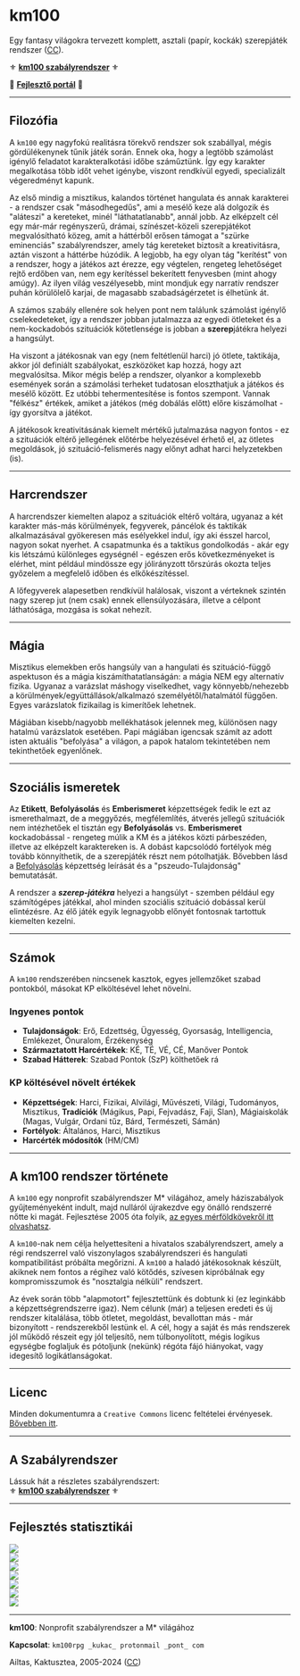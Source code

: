 # km100

Egy fantasy világokra tervezett komplett, asztali (papír, kockák) szerepjáték rendszer ([CC](LICENSE)).

⚜️ **[km100 szabályrendszer](./md/start.md)** ⚜️

🚧 **[Fejlesztő portál](https://github.com/kaktusztea/km100/wiki)** 🚧

---
## Filozófia

A `km100` egy nagyfokú realitásra törekvő rendszer sok szabállyal, mégis gördülékenynek tűnik játék során. Ennek oka, hogy a legtöbb számolást igénylő feladatot karakteralkotási időbe száműztünk. Így egy karakter megalkotása több időt vehet igénybe, viszont rendkívül egyedi, specializált végeredményt kapunk.

Az első mindig a misztikus, kalandos történet hangulata és annak karakterei - a rendszer csak "másodhegedűs", ami a mesélő keze alá dolgozik és "aláteszi" a kereteket, minél "láthatatlanabb", annál jobb. Az elképzelt cél egy már-már regényszerű, drámai, színészet-közeli szerepjátékot megvalósítható közeg, amit a háttérből erősen támogat a "szürke eminenciás" szabályrendszer, amely tág kereteket biztosít a kreativitásra, aztán viszont a háttérbe húzódik. A legjobb, ha egy olyan tág "kerítést" von a rendszer, hogy a játékos azt érezze, egy végtelen, rengeteg lehetőséget rejtő erdőben van, nem egy kerítéssel bekerített fenyvesben (mint ahogy amúgy). Az ilyen világ veszélyesebb, mint mondjuk egy narratív rendszer puhán körülölelő karjai, de magasabb szabadságérzetet is élhetünk át.

A számos szabály ellenére sok helyen pont nem találunk számolást igénylő cselekedeteket, így a rendszer jobban jutalmazza az egyedi ötleteket és a nem-kockadobós szituációk kötetlensége is jobban a **szerep**játékra helyezi a hangsúlyt.

Ha viszont a játékosnak van egy (nem feltétlenül harci) jó ötlete, taktikája, akkor jól definiált szabályokat, eszközöket kap hozzá, hogy azt megvalósítsa. Mikor mégis belép a rendszer, olyankor a komplexebb események során a számolási terheket tudatosan eloszthatjuk a játékos és mesélő között. Ez utóbbi tehermentesítése is fontos szempont. Vannak "félkész" értékek, amiket a játékos (még dobálás előtt) előre kiszámolhat - így gyorsítva a játékot.

A játékosok kreativitásának kiemelt mértékű jutalmazása nagyon fontos - ez a szituációk eltérő jellegének előtérbe helyezésével érhető el, az ötletes megoldások, jó szituáció-felismerés nagy előnyt adhat harci helyzetekben (is).

---
## Harcrendszer

A harcrendszer kiemelten alapoz a szituációk eltérő voltára, ugyanaz a két karakter más-más körülmények, fegyverek, páncélok és taktikák alkalmazásával gyökeresen más esélyekkel indul, így aki ésszel harcol, nagyon sokat nyerhet. A csapatmunka és a taktikus gondolkodás - akár egy kis létszámú különleges egységnél - egészen erős következményeket is elérhet, mint például mindössze egy jólirányzott tőrszúrás okozta teljes győzelem a megfelelő időben és elkőkészítéssel.

A lőfegyverek alapesetben rendkívül halálosak, viszont a vérteknek szintén nagy szerep jut (nem csak) ennek ellensúlyozására, illetve a célpont láthatósága, mozgása is sokat nehezít.

---
## Mágia

Misztikus elemekben erős hangsúly van a hangulati és szituáció-függő aspektuson és a mágia kiszámíthatatlanságán: a mágia NEM egy alternatív fizika. Ugyanaz a varázslat máshogy viselkedhet, vagy könnyebb/nehezebb a körülmények/együttállások/alkalmazó személyétől/hatalmától függően. Egyes varázslatok fizikailag is kimerítőek lehetnek.

Mágiában kisebb/nagyobb mellékhatások jelennek meg, különösen nagy hatalmú varázslatok esetében. Papi mágiában igencsak számít az adott isten aktuális "befolyása" a világon, a papok hatalom tekintetében nem tekinthetőek egyenlőnek.

---
## Szociális ismeretek

Az **Etikett**, **Befolyásolás** és **Emberismeret** képzettségek fedik le ezt az ismerethalmazt, de a meggyőzés, megfélemlítés, átverés jellegű szituációk nem intézhetőek el tisztán egy **Befolyásolás** vs. **Emberismeret** kockadobással - rengeteg múlik a KM és a játékos közti párbeszéden, illetve az elképzelt karaktereken is. A dobást kapcsolódó fortélyok még tovább könnyíthetik, de a szerepjáték részt nem pótolhatják. Bővebben lásd a [Befolyásolás](md/kepzettsegek/befolyasolas.md) képzettség leírását és a "pszeudo-Tulajdonság" bemutatását.

A rendszer a **_szerep-játékra_** helyezi a hangsúlyt - szemben például egy számítógépes játékkal, ahol minden szociális szituáció dobással kerül elintézésre. Az élő játék egyik legnagyobb előnyét fontosnak tartottuk kiemelten kezelni.

---
## Számok

A `km100` rendszerében nincsenek kasztok, egyes jellemzőket szabad pontokból, másokat KP elköltésével lehet növelni.

### Ingyenes pontok

- **Tulajdonságok**: Erő, Edzettség, Ügyesség, Gyorsaság, Intelligencia, Emlékezet, Önuralom, Érzékenység
- **Származtatott Harcértékek**: KÉ, TÉ, VÉ, CÉ, Manőver Pontok
- **Szabad Hátterek**: Szabad Pontok (SzP) költhetőek rá

### KP költésével növelt értékek

- **Képzettségek**: Harci, Fizikai, Alvilági, Művészeti, Világi, Tudományos, Misztikus, **Tradíciók** (Mágikus, Papi, Fejvadász, Faji, Slan), Mágiaiskolák (Magas, Vulgár, Ordani tűz, Bárd, Természeti, Sámán)
- **Fortélyok**: Általános, Harci, Misztikus
- **Harcérték módosítók** (HM/CM)

---
## A km100 rendszer története

A `km100` egy nonprofit szabályrendszer M\* világához, amely háziszabályok gyűjteményeként indult, majd nulláról újrakezdve egy önálló rendszerré nőtte ki magát. Fejlesztése 2005 óta folyik, [az egyes mérföldkövekről itt olvashatsz](archive/history/README.md).

A `km100`-nak nem célja helyettesíteni a hivatalos szabályrendszert, amely a régi rendszerrel való viszonylagos szabályrendszeri és hangulati kompatibilitást próbálta megőrizni. A `km100` a haladó játékosoknak készült, akiknek nem fontos a régihez való kötődés, szívesen kipróbálnak egy kompromisszumok és \"nosztalgia nélküli\" rendszert.

Az évek során több \"alapmotort\" fejlesztettünk és dobtunk ki (ez leginkább a képzettségrendszerre igaz). Nem célunk (már) a teljesen eredeti és új rendszer kitalálása, több ötletet, megoldást, bevallottan más - már bizonyított - rendszerekből lestünk el. A cél, hogy a saját és más rendszerek jól működő részeit egy jól teljesítő, nem túlbonyolított, mégis logikus egységbe foglaljuk és pótoljunk (nekünk) régóta fájó hiányokat, vagy idegesítő logikátlanságokat.

---
## Licenc
Minden dokumentumra a `Creative Commons` licenc feltételei érvényesek. [Bővebben itt](LICENSE).

---
## A Szabályrendszer

Lássuk hát a részletes szabályrendszert:\
⚜️ **[km100 szabályrendszer](./md/start.md)** ⚜️

---

## Fejlesztés statisztikái

![](https://progress-bar.xyz/98/?title=Karakteralkotás%20%20%20%20%20%20%20%20%20%20%20%20&width=400&color=babaca)\
![](https://progress-bar.xyz/90/?title=K%C3%A9pzetts%C3%A9grendszer%20%20%20%20%20%20%20%20%20&width=400&color=babaca)\
![](https://progress-bar.xyz/20/?title=K%C3%A9pzetts%C3%A9gek%20kidolgzotts%C3%A1ga&width=400&color=babaca)\
![](https://progress-bar.xyz/70/?title=Fort%C3%A9lyok%20kidolgzotts%C3%A1ga%20%20%20&width=400&color=babaca)\
![](https://progress-bar.xyz/60/?title=H%C3%A1tterek%20kidolgzotts%C3%A1ga%20%20%20%20&width=400&color=babaca)\
![](https://progress-bar.xyz/85/?title=Harcrendszer%20%20%20%20%20%20%20%20%20%20%20%20%20%20%20&width=400&color=babaca)\
![](https://progress-bar.xyz/15/?title=M%C3%A1giarendszer%20%20%20%20%20%20%20%20%20%20%20%20%20%20&width=400&color=babaca)

---
**km100**: Nonprofit szabályrendszer a M\* világához

**Kapcsolat**: `km100rpg _kukac_ protonmail _pont_ com`

Ailtas, Kaktusztea, 2005-2024 ([CC](LICENSE))
